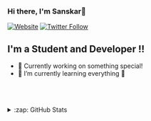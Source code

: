 ### Hi there, I'm Sanskar👋

[![Website](https://img.shields.io/website?label=sanskarmalkhede/&style=for-the-badge&url=https%3A%2F%2Fcodestackr.com)](https://sanskarmalkhede.github.io/responsive-portfolio-website-sanskar/)
[![Twitter Follow](https://img.shields.io/twitter/follow/sanskarmalkhede?color=1DA1F2&logo=twitter&style=for-the-badge)](https://twitter.com/intent/follow?original_referer=https%3A%2F%2Fgithub.com%2Fsanskarmalkhede&screen_name=sanskarmalkhede)

## I'm a Student and Developer !!

- 🔭 Currently working on something special!
- 🌱 I’m currently learning everything 🤣



<br />
<br />
<br />



<details>
  <summary>:zap: GitHub Stats</summary>

  [![Sanskar's GitHub stats](https://github-readme-stats.vercel.app/api?username=sanskarmalkhede)](https://github.com/sanskarmalkhede/github-readme-stats)


</details>

[website]: https://sanskarmalkhede.unaux.com
[twitter]: https://twitter.com/sanskarmalkhede
[instagram]: https://instagram.com/sanskarmalkhede
[linkedin]: https://linkedin.com/
